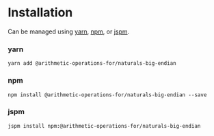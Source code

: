 # Installation

Can be managed using
[yarn](https://yarnpkg.com/en/docs),
[npm](https://docs.npmjs.com),
or [jspm](https://jspm.org/docs).


### yarn
```terminal
yarn add @arithmetic-operations-for/naturals-big-endian
```

### npm
```terminal
npm install @arithmetic-operations-for/naturals-big-endian --save
```

### jspm
```terminal
jspm install npm:@arithmetic-operations-for/naturals-big-endian
```
